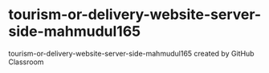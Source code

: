 # tourism-or-delivery-website-server-side-mahmudul165
tourism-or-delivery-website-server-side-mahmudul165 created by GitHub Classroom
